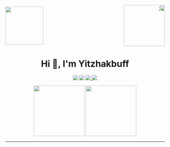 <!-- Header with cover image -->
<p align="center" style="display: flex; justify-content: space-between; align-items: center;">
  <img src="https://imgur.com/b16qhpm.png" width="120px">
  <a href="https://github.com/sop4s">
    <img src="https://imgur.com/Lkw2fPo.png" width="130px" style="transform: scaleX(-1);">
  </a>
</p>

<h1 align="center">Hi 👋, I'm Yitzhakbuff</h1>

<p align="center">
  <img src="https://img.shields.io/badge/C%23-5C2D91?style=for-the-badge&logo=c-sharp&logoColor=white">
  <img src="https://img.shields.io/badge/Python-3776AB?style=for-the-badge&logo=python&logoColor=white">
  <a href="https://www.youtube.com/@codeybyte">
    <img src="https://img.shields.io/badge/YouTube-Subscribe-FF0000?style=for-the-badge&logo=youtube&logoColor=white">
  </a>
  <img src="https://img.shields.io/badge/I_Like-You-FF69B4?style=for-the-badge&logo=heart&logoColor=white">
</p>

<p align="center">
  <img src="https://github-readme-stats.vercel.app/api?username=Yitzhakbuff&show_icons=true&hide_border=false&theme=radical&title_color=D0D0D0&icon_color=DEFFFC&text_color=00E1CC&bg_color=1C1C1C" height="160">
  <img src="https://github-readme-stats.vercel.app/api/top-langs/?username=Yitzhakbuff&layout=compact&hide_border=false&theme=radical&title_color=D0D0D0&icon_color=DEFFFC&text_color=00E1CC&bg_color=1C1C1C" height="160">
</p>

---
